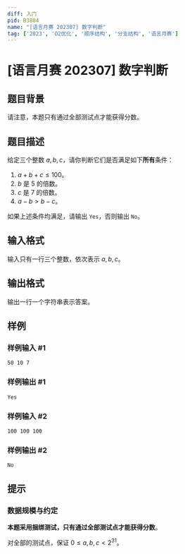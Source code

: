 ```yaml
---
diff: 入门
pid: B3804
name: "[语言月赛 202307] 数字判断"
tag: ['2023', 'O2优化', '顺序结构', '分支结构', '语言月赛']
---
```

# [语言月赛 202307] 数字判断
## 题目背景

请注意，本题只有通过全部测试点才能获得分数。
## 题目描述

给定三个整数 $a, b, c$，请你判断它们是否满足如下**所有**条件：

1. $a + b + c \leq 100$。
2. $b$ 是 $5$ 的倍数。
3. $c$ 是 $7$ 的倍数。
3. $a - b > b - c$。

如果上述条件均满足，请输出 $\texttt{Yes}$，否则输出 $\texttt{No}$。
## 输入格式

输入只有一行三个整数，依次表示 $a,b,c$。
## 输出格式

输出一行一个字符串表示答案。
## 样例

### 样例输入 #1
```
50 10 7
```
### 样例输出 #1
```
Yes
```
### 样例输入 #2
```
100 100 100
```
### 样例输出 #2
```
No
```
## 提示

### 数据规模与约定

**本题采用捆绑测试，只有通过全部测试点才能获得分数**。

对全部的测试点，保证 $0 \leq a, b, c < 2^{31}$。
